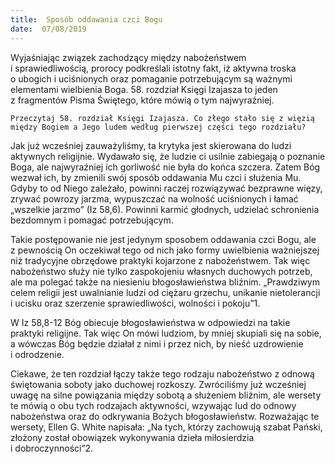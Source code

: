 ```yaml
---
title:  Sposób oddawania czci Bogu
date:  07/08/2019
---
```


Wyjaśniając związek zachodzący między nabożeństwem i sprawiedliwością, prorocy podkreślali istotny fakt, iż aktywna troska o ubogich i uciśnionych oraz pomaganie potrzebującym są ważnymi elementami wielbienia Boga. 58. rozdział Księgi Izajasza to jeden z fragmentów Pisma Świętego, które mówią o tym najwyraźniej.

`Przeczytaj 58. rozdział Księgi Izajasza. Co złego stało się z więzią między Bogiem a Jego ludem według pierwszej części tego rozdziału?`

Jak już wcześniej zauważyliśmy, ta krytyka jest skierowana do ludzi aktywnych religijnie. Wydawało się, że ludzie ci usilnie zabiegają o poznanie Boga, ale najwyraźniej ich gorliwość nie była do końca szczera. Zatem Bóg wezwał ich, by zmienili swój sposób oddawania Mu czci i służenia Mu. Gdyby to od Niego zależało, powinni raczej rozwiązywać bezprawne więzy, zrywać powrozy jarzma, wypuszczać na wolność uciśnionych i łamać „wszelkie jarzmo” (Iz 58,6). Powinni karmić głodnych, udzielać schronienia bezdomnym i pomagać potrzebującym.

Takie postępowanie nie jest jedynym sposobem oddawania czci Bogu, ale z pewnością On oczekiwał tego od nich jako formy uwielbienia ważniejszej niż tradycyjne obrzędowe praktyki kojarzone z nabożeństwem. Tak więc nabożeństwo służy nie tylko zaspokojeniu własnych duchowych potrzeb, ale ma polegać także na niesieniu błogosławieństwa bliźnim. „Prawdziwym celem religii jest uwalnianie ludzi od ciężaru grzechu, unikanie nietolerancji i ucisku oraz szerzenie sprawiedliwości, wolności i pokoju”1.

W Iz 58,8-12 Bóg obiecuje błogosławieństwa w odpowiedzi na takie praktyki religijne. Tak więc On mówi ludziom, by mniej skupiali się na sobie, a wówczas Bóg będzie działał z nimi i przez nich, by nieść uzdrowienie i odrodzenie.

Ciekawe, że ten rozdział łączy także tego rodzaju nabożeństwo z odnową świętowania soboty jako duchowej rozkoszy. Zwróciliśmy już wcześniej uwagę na silne powiązania między sobotą a służeniem bliźnim, ale wersety te mówią o obu tych rodzajach aktywności, wzywając lud do odnowy nabożeństwa oraz do odkrywania Bożych błogosławieństw. Rozważając te wersety, Ellen G. White napisała: „Na tych, którzy zachowują szabat Pański, złożony został obowiązek wykonywania dzieła miłosierdzia i dobroczynności”2.